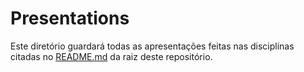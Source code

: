 # Presentations

Este diretório guardará todas as apresentações feitas nas disciplinas citadas no [README.md](../README.md) da raiz deste repositório.